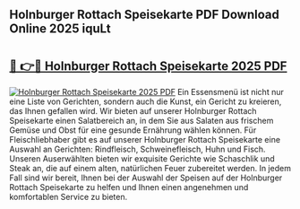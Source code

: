 ## Holnburger Rottach Speisekarte PDF Download Online 2025 iquLt

# <h2><a href="http://gc8ucmr.nevu.top/?p=Holnburger+Rottach+Speisekarte">🔗 👉🔴 Holnburger Rottach Speisekarte 2025 PDF</a></h2>

[![Holnburger Rottach Speisekarte 2025 PDF](https://i.imgur.com/dBaPXMq.png)](http://gc8ucmr.nevu.top/?p=Holnburger+Rottach+Speisekarte)
Ein Essensmenü ist nicht nur eine Liste von Gerichten, sondern auch die Kunst, ein Gericht zu kreieren, das Ihnen gefallen wird. Wir bieten auf unserer Holnburger Rottach Speisekarte einen Salatbereich an, in dem Sie aus Salaten aus frischem Gemüse und Obst für eine gesunde Ernährung wählen können. Für Fleischliebhaber gibt es auf unserer Holnburger Rottach Speisekarte eine Auswahl an Gerichten: Rindfleisch, Schweinefleisch, Huhn und Fisch. Unseren Auserwählten bieten wir exquisite Gerichte wie Schaschlik und Steak an, die auf einem alten, natürlichen Feuer zubereitet werden. In jedem Fall sind wir bereit, Ihnen bei der Auswahl der Speisen auf der Holnburger Rottach Speisekarte zu helfen und Ihnen einen angenehmen und komfortablen Service zu bieten.

